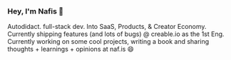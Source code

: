 ### Hey, I'm Nafis 👋

Autodidact. full-stack dev. Into SaaS, Products, & Creator Economy. Currently shipping features (and lots of bugs) @ creable.io as the 1st Eng.
Currently working on some cool projects, writing a book and sharing thoughts + learnings + opinions at naf.is 😄

